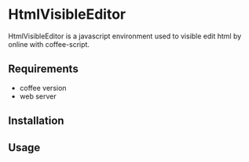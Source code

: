 # HtmlVisibleEditor

HtmlVisibleEditor is a javascript environment used to visible edit html by online with coffee-script.

## Requirements

- coffee version
- web server

## Installation

## Usage
